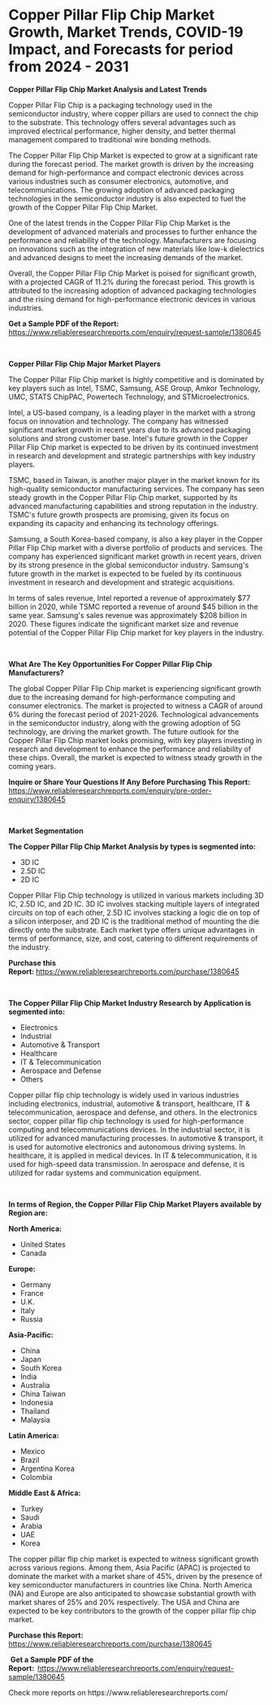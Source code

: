 <p><h1>Copper Pillar Flip Chip Market Growth, Market Trends, COVID-19 Impact, and Forecasts for period from 2024 - 2031</h1></p><p><strong>Copper Pillar Flip Chip Market Analysis and Latest Trends</strong></p>
<p><p>Copper Pillar Flip Chip is a packaging technology used in the semiconductor industry, where copper pillars are used to connect the chip to the substrate. This technology offers several advantages such as improved electrical performance, higher density, and better thermal management compared to traditional wire bonding methods.</p><p>The Copper Pillar Flip Chip Market is expected to grow at a significant rate during the forecast period. The market growth is driven by the increasing demand for high-performance and compact electronic devices across various industries such as consumer electronics, automotive, and telecommunications. The growing adoption of advanced packaging technologies in the semiconductor industry is also expected to fuel the growth of the Copper Pillar Flip Chip Market.</p><p>One of the latest trends in the Copper Pillar Flip Chip Market is the development of advanced materials and processes to further enhance the performance and reliability of the technology. Manufacturers are focusing on innovations such as the integration of new materials like low-k dielectrics and advanced designs to meet the increasing demands of the market.</p><p>Overall, the Copper Pillar Flip Chip Market is poised for significant growth, with a projected CAGR of 11.2% during the forecast period. This growth is attributed to the increasing adoption of advanced packaging technologies and the rising demand for high-performance electronic devices in various industries.</p></p>
<p><strong>Get a Sample PDF of the Report:&nbsp;</strong> <a href="https://www.reliableresearchreports.com/enquiry/request-sample/1380645">https://www.reliableresearchreports.com/enquiry/request-sample/1380645</a></p>
<p>&nbsp;</p>
<p><strong>Copper Pillar Flip Chip Major Market Players</strong></p>
<p><p>The Copper Pillar Flip Chip market is highly competitive and is dominated by key players such as Intel, TSMC, Samsung, ASE Group, Amkor Technology, UMC, STATS ChipPAC, Powertech Technology, and STMicroelectronics. </p><p>Intel, a US-based company, is a leading player in the market with a strong focus on innovation and technology. The company has witnessed significant market growth in recent years due to its advanced packaging solutions and strong customer base. Intel's future growth in the Copper Pillar Flip Chip market is expected to be driven by its continued investment in research and development and strategic partnerships with key industry players.</p><p>TSMC, based in Taiwan, is another major player in the market known for its high-quality semiconductor manufacturing services. The company has seen steady growth in the Copper Pillar Flip Chip market, supported by its advanced manufacturing capabilities and strong reputation in the industry. TSMC's future growth prospects are promising, given its focus on expanding its capacity and enhancing its technology offerings.</p><p>Samsung, a South Korea-based company, is also a key player in the Copper Pillar Flip Chip market with a diverse portfolio of products and services. The company has experienced significant market growth in recent years, driven by its strong presence in the global semiconductor industry. Samsung's future growth in the market is expected to be fueled by its continuous investment in research and development and strategic acquisitions.</p><p>In terms of sales revenue, Intel reported a revenue of approximately $77 billion in 2020, while TSMC reported a revenue of around $45 billion in the same year. Samsung's sales revenue was approximately $208 billion in 2020. These figures indicate the significant market size and revenue potential of the Copper Pillar Flip Chip market for key players in the industry.</p></p>
<p>&nbsp;</p>
<p><strong>What Are The Key Opportunities For Copper Pillar Flip Chip Manufacturers?</strong></p>
<p><p>The global Copper Pillar Flip Chip market is experiencing significant growth due to the increasing demand for high-performance computing and consumer electronics. The market is projected to witness a CAGR of around 6% during the forecast period of 2021-2026. Technological advancements in the semiconductor industry, along with the growing adoption of 5G technology, are driving the market growth. The future outlook for the Copper Pillar Flip Chip market looks promising, with key players investing in research and development to enhance the performance and reliability of these chips. Overall, the market is expected to witness steady growth in the coming years.</p></p>
<p><strong>Inquire or Share Your Questions If Any Before Purchasing This Report:</strong> <a href="https://www.reliableresearchreports.com/enquiry/pre-order-enquiry/1380645">https://www.reliableresearchreports.com/enquiry/pre-order-enquiry/1380645</a></p>
<p>&nbsp;</p>
<p><strong>Market Segmentation</strong></p>
<p><strong>The Copper Pillar Flip Chip Market Analysis by types is segmented into:</strong></p>
<p><ul><li>3D IC</li><li>2.5D IC</li><li>2D IC</li></ul></p>
<p><p>Copper Pillar Flip Chip technology is utilized in various markets including 3D IC, 2.5D IC, and 2D IC. 3D IC involves stacking multiple layers of integrated circuits on top of each other, 2.5D IC involves stacking a logic die on top of a silicon interposer, and 2D IC is the traditional method of mounting the die directly onto the substrate. Each market type offers unique advantages in terms of performance, size, and cost, catering to different requirements of the industry.</p></p>
<p><strong>Purchase this Report:&nbsp;</strong><a href="https://www.reliableresearchreports.com/purchase/1380645">https://www.reliableresearchreports.com/purchase/1380645</a></p>
<p>&nbsp;</p>
<p><strong>The Copper Pillar Flip Chip Market Industry Research by Application is segmented into:</strong></p>
<p><ul><li>Electronics</li><li>Industrial</li><li>Automotive & Transport</li><li>Healthcare</li><li>IT & Telecommunication</li><li>Aerospace and Defense</li><li>Others</li></ul></p>
<p><p>Copper pillar flip chip technology is widely used in various industries including electronics, industrial, automotive & transport, healthcare, IT & telecommunication, aerospace and defense, and others. In the electronics sector, copper pillar flip chip technology is used for high-performance computing and telecommunications devices. In the industrial sector, it is utilized for advanced manufacturing processes. In automotive & transport, it is used for automotive electronics and autonomous driving systems. In healthcare, it is applied in medical devices. In IT & telecommunication, it is used for high-speed data transmission. In aerospace and defense, it is utilized for radar systems and communication equipment.</p></p>
<p>&nbsp;</p>
<p><strong>In terms of Region, the Copper Pillar Flip Chip Market Players available by Region are:</strong></p>
<p>
    <p> <strong> North America: </strong>
        <ul>
            <li>United States</li>
            <li>Canada</li>
        </ul>
        </p> 
    <p> <strong> Europe: </strong>
        <ul>
            <li>Germany</li>
            <li>France</li>
            <li>U.K.</li>
            <li>Italy</li>
            <li>Russia</li>
        </ul>
        </p> 
    <p> <strong> Asia-Pacific: </strong>
        <ul>
            <li>China</li>
            <li>Japan</li>
            <li>South Korea</li>
            <li>India</li>
            <li>Australia</li>
            <li>China Taiwan</li>
            <li>Indonesia</li>
            <li>Thailand</li>
            <li>Malaysia</li>
        </ul>
        </p> 
    <p> <strong> Latin America: </strong>
        <ul>
            <li>Mexico</li>
            <li>Brazil</li>
            <li>Argentina Korea</li>
            <li>Colombia</li>
        </ul>
        </p> 
    <p> <strong> Middle East & Africa: </strong>
        <ul>
            <li>Turkey</li>
            <li>Saudi</li>
            <li>Arabia</li>
            <li>UAE</li>
            <li>Korea</li>
        </ul>
    </p>
    </p>
<p><p>The copper pillar flip chip market is expected to witness significant growth across various regions. Among them, Asia Pacific (APAC) is projected to dominate the market with a market share of 45%, driven by the presence of key semiconductor manufacturers in countries like China. North America (NA) and Europe are also anticipated to showcase substantial growth with market shares of 25% and 20% respectively. The USA and China are expected to be key contributors to the growth of the copper pillar flip chip market.</p></p>
<p><strong>Purchase this Report: </strong><a href="https://www.reliableresearchreports.com/purchase/1380645">https://www.reliableresearchreports.com/purchase/1380645</a></p>
<p>&nbsp;<strong>Get a Sample PDF of the Report:&nbsp;&nbsp;</strong><a href="https://www.reliableresearchreports.com/enquiry/request-sample/1380645">https://www.reliableresearchreports.com/enquiry/request-sample/1380645</a></p>
<p><strong></strong></p>
<p>Check more reports on https://www.reliableresearchreports.com/</p>